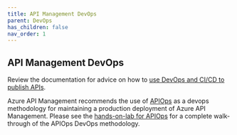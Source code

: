 ```yaml
---
title: API Management DevOps 
parent: DevOps
has_children: false
nav_order: 1
---
```


## API Management DevOps

Review the documentation for advice on how to [use DevOps and CI/CD to publish APIs][1].

Azure API Management recommends the use of [APIOps](https://learn.microsoft.com/azure/architecture/example-scenario/devops/automated-api-deployments-apiops) as a devops methodology for maintaining a production deployment of Azure API Management.  Please see the [hands-on-lab for APIOps](https://azure.github.io/apiops) for a complete walk-through of the APIOps DevOps methodology.

[1]: https://learn.microsoft.com/azure/api-management/devops-api-development-templates